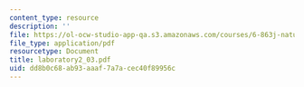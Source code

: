 ```yaml
---
content_type: resource
description: ''
file: https://ol-ocw-studio-app-qa.s3.amazonaws.com/courses/6-863j-natural-language-and-the-computer-representation-of-knowledge-spring-2003/dd8b0c68ab93aaaf7a7acec40f89956c_laboratory2_03.pdf
file_type: application/pdf
resourcetype: Document
title: laboratory2_03.pdf
uid: dd8b0c68-ab93-aaaf-7a7a-cec40f89956c
---
```

